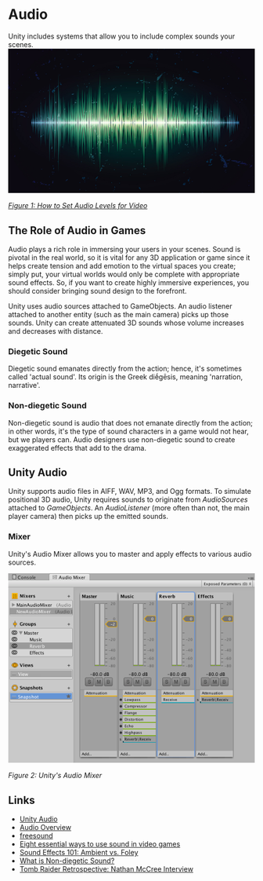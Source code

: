 # Audio

Unity includes systems that allow you to include complex sounds your scenes.
![audio waveform](../images/audio.jpg)

[_Figure 1: How to Set Audio Levels for Video_](https://www.premiumbeat.com/blog/how-to-set-audio-levels-for-video/)

## The Role of Audio in Games

Audio plays a rich role in immersing your users in your scenes. Sound is pivotal in the real world, so it is vital for any 3D application or game since it helps create tension and add emotion to the virtual spaces you create; simply put, your virtual worlds would only be complete with appropriate sound effects. So, if you want to create highly immersive experiences, you should consider bringing sound design to the forefront.

Unity uses audio sources attached to GameObjects. An audio listener attached to another entity (such as the main camera) picks up those sounds. Unity can create attenuated 3D sounds whose volume increases and decreases with distance.

### Diegetic Sound

Diegetic sound emanates directly from the action; hence, it's sometimes called 'actual sound'. Its origin is the Greek diḗgēsis, meaning 'narration, narrative'.

### Non-diegetic Sound

Non-diegetic sound is audio that does not emanate directly from the action; in other words, it's the type of sound characters in a game would not hear, but we players can. Audio designers use non-diegetic sound to create exaggerated effects that add to the drama.

## Unity Audio

Unity supports audio files in AIFF, WAV, MP3, and Ogg formats. To simulate positional 3D audio, Unity requires sounds to originate from _AudioSources_ attached to _GameObjects_. An _AudioListener_ (more often than not, the main player camera) then picks up the emitted sounds.

### Mixer

Unity's Audio Mixer allows you to master and apply effects to various audio sources.

![Audio Mixer](../images/audioMixer.png)

_Figure 2: Unity's Audio Mixer_

## Links

+ [Unity Audio](https://docs.unity3d.com/Manual/Audio.html)
+ [Audio Overview](https://docs.unity3d.com/Manual/AudioOverview.html)
+ [freesound](https://freesound.org/)
+ [Eight essential ways to use sound in video games](https://www.gamesindustry.biz/eight-ways-to-use-sound-in-video-games)
+ [Sound Effects 101: Ambient vs. Foley](https://lwks.com/blog/sound-effects-101-ambient-vs.-foley#:~:text=Understanding%20Sound%20Effects%20and%20Their%20Place%20in%20a%20Production&text=They%20set%20the%20scene%20and,or%20the%20rustling%20of%20clothing.)
+ [What is Non-diegetic Sound?](https://www.studiobinder.com/blog/what-is-non-diegetic-sound/)
+ [Tomb Raider Retrospective: Nathan McCree Interview](https://www.youtube.com/watch?v=AZOPXzgbw2s)